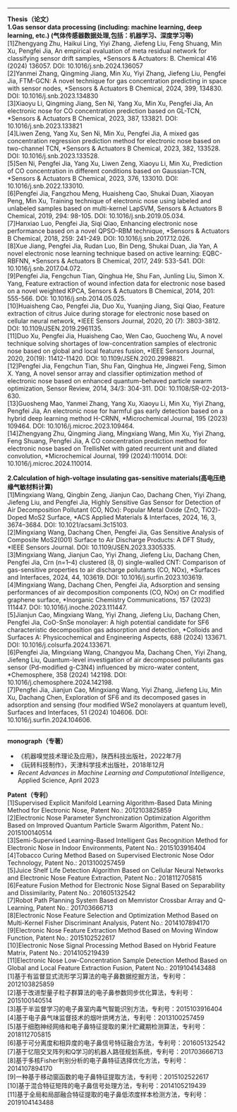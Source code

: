 ---
**Thesis（论文）**  
**1.Gas sensor data processing (including: machine learning, deep learning, etc.) (气体传感器数据处理,包括：机器学习、深度学习等)**  
[1]Zhengyang Zhu, Haikui Ling, Yiyi Zhang, Jiefeng Liu, Feng Shuang, Min Xu, Pengfei Jia, An empirical evaluation of meta residual network for classifying sensor drift samples, *Sensors & Actuators: B. Chemical 416 (2024) 136057. DOI: 10.1016/j.snb.2024.136057  
[2]Yanmei Zhang, Qingming Jiang, Min Xu, Yiyi Zhang, Jiefeng Liu, Pengfei Jia, FTM-GCN: A novel technique for gas concentration predicting in space with sensor nodes, *Sensors & Actuators B Chemical, 2024, 399, 134830. DOI: 10.1016/j.snb.2023.134830  
[3]Xiaoyu Li, Qingming Jiang, Sen Ni, Yang Xu, Min Xu, Pengfei Jia, An electronic nose for CO concentration prediction based on GL-TCN, *Sensors & Actuators B Chemical, 2023, 387, 133821. DOI: 10.1016/j.snb.2023.133821  
[4]Liwen Zeng, Yang Xu, Sen Ni, Min Xu, Pengfei Jia, A mixed gas concentration regression prediction method for electronic nose based on two-channel TCN, *Sensors & Actuators B Chemical, 2023, 382, 133528. DOI: 10.1016/j.snb.2023.133528.  
[5]Sen Ni, Pengfei Jia, Yang Xu, Liwen Zeng, Xiaoyu Li, Min Xu, Prediction of CO concentration in different conditions based on Gaussian-TCN, *Sensors & Actuators B Chemical, 2023, 376, 133010. DOI: 10.1016/j.snb.2022.133010.  
[6]Pengfei Jia, Fangzhou Meng, Huaisheng Cao, Shukai Duan, Xiaoyan Peng, Min Xu, Training technique of electronic nose using labeled and unlabeled samples based on multi-kernel LapSVM, Sensors & Actuators B Chemical, 2019, 294: 98-105. DOI: 10.1016/j.snb.2019.05.034.  
[7]Hanxiao Luo, Pengfei Jia, Siqi Qiao, Enhancing electronic nose performance based on a novel QPSO-RBM technique, *Sensors & Actuators B Chemical, 2018, 259: 241-249. DOI: 10.1016/j.snb.2017.12.026.  
[8]Xue Jiang, Pengfei Jia, Rudan Luo, Bin Deng, Shukai Duan, Jia Yan, A novel electronic nose learning technique based on active learning: EQBC-RBFNN, *Sensors & Actuators B Chemical, 2017, 249: 533-541. DOI: 10.1016/j.snb.2017.04.072.  
[9]Pengfei Jia, Fengchun Tian, Qinghua He, Shu Fan, Junling Liu, Simon X. Yang, Feature extraction of wound infection data for electronic nose based on a novel weighted KPCA, Sensors & Actuators B Chemical, 2014, 201: 555-566. DOI: 10.1016/j.snb.2014.05.025.  
[10]Huaisheng Cao, Pengfei Jia, Duo Xu, Yuanjing Jiang, Siqi Qiao, Feature extraction of citrus Juice during storage for electronic nose based on cellular neural network, *IEEE Sensors Journal, 2020, 20 (7): 3803-3812. DOI: 10.1109/JSEN.2019.2961135.  
[11]Duo Xu, Pengfei Jia, Huaisheng Cao, Wen Cao, Guocheng Wu, A novel technique solving shortages of low-concentration samples of electronic nose based on global and local features fusion, *IEEE Sensors Journal, 2020, 20(19): 11412-11420. DOI: 10.1109/JSEN.2020.2998821.  
[12]Pengfei Jia, Fengchun Tian, Shu Fan, Qinghua He, Jingwei Feng, Simon X. Yang, A novel sensor array and classifier optimization method of electronic nose based on enhanced quantum-behaved particle swarm optimization, Sensor Review, 2014, 34/3: 304-311. DOI: 10.1108/SR-02-2013-630.  
[13]Guosheng Mao, Yanmei Zhang, Yang Xu, Xiaoyu Li, Min Xu, Yiyi Zhang, Pengfei Jia, An electronic nose for harmful gas early detection based on a hybrid deep learning method H-CRNN, *Microchemical Journal, 195 (2023) 109464. DOI: 10.1016/j.microc.2023.109464.  
[14]Zhengyang Zhu, Qingming Jiang, Mingxiang Wang, Min Xu, Yiyi Zhang, Feng Shuang, Pengfei Jia, A CO concentration prediction method for electronic nose based on TrellisNet with gated recurrent unit and dilated convolution, *Microchemical Journal, 199 (2024):110014. DOI: 10.1016/j.microc.2024.110014.  

**2.Calculation of high-voltage insulating gas-sensitive materials(高电压绝缘气敏材料计算)**  
[1]Mingxiang Wang, Qingbin Zeng, Jianjun Cao, Dachang Chen, Yiyi Zhang, Jiefeng Liu, and Pengfei Jia, Highly Sensitive Gas Sensor for Detection of Air Decomposition Pollutant (CO, NOx): Popular Metal Oxide (ZnO, TiO2)-Doped MoS2 Surface, *ACS Applied Materials & Interfaces, 2024, 16, 3, 3674–3684. DOI: 10.1021/acsami.3c15103.  
[2]Mingxiang Wang, Dachang Chen, Pengfei Jia, Gas Sensitive Analysis of Composite MoS2(001) Surface to Air Discharge Products: A DFT Study, *IEEE Sensors Journal. DOI: 10.1109/JSEN.2023.3305335.  
[3]Mingxiang Wang, Jianjun Cao, Yiyi Zhang, Jiefeng Liu, Dachang Chen, Pengfei Jia, Crn (n=1–4) clustered (8, 0) single-walled CNT: Comparison of gas-sensitive properties to air discharge pollutants (CO, NOx), *Surfaces and Interfaces, 2024, 44, 103619. DOI: 10.1016/j.surfin.2023.103619.  
[4]Mingxiang Wang, Dachang Chen, Pengfei Jia, Adsorption and sensing performances of air decomposition components (CO, NOx) on Cr modified graphene surface, *Inorganic Chemistry Communications, 157 (2023) 111447. DOI: 10.1016/j.inoche.2023.111447.  
[5]Jianjun Cao, Mingxiang Wang, Yiyi Zhang, Jiefeng Liu, Dachang Chen, Pengfei Jia, CoO-SnSe monolayer: A high potential candidate for SF6 characteristic decomposition gas adsorption and detection, *Colloids and Surfaces A: Physicochemical and Engineering Aspects, 688 (2024) 133671. DOI: 10.1016/j.colsurfa.2024.133671.  
[6]Pengfei Jia, Mingxiang Wang, Changyou Ma, Dachang Chen, Yiyi Zhang, Jiefeng Liu, Quantum-level investigation of air decomposed pollutants gas sensor (Pd-modified g-C3N4) influenced by micro-water content, *Chemosphere, 358 (2024) 142198. DOI: 10.1016/j.chemosphere.2024.142198.  
[7]Pengfei Jia, Jianjun Cao, Mingxiang Wang, Yiyi Zhang, Jiefeng Liu, Min Xu, Dachang Chen, Exploration of SF6 and its decomposed gases in adsorption and sensing (four modified WSe2 monolayers at quantum level), Surfaces and Interfaces, 51 (2024) 104606. DOI: 10.1016/j.surfin.2024.104606.  

------
**monograph（专著）**  
- 《机器嗅觉技术理论及应用》，陕西科技出版社，2022年7月  
- 《玩转科技制作》，天津科学技术出版社，2018年12月   
- *Recent Advances in Machine Learning and Computational Intelligence*, Applied Science, April 2023  

**Patent（专利）**  
[1]Supervised Explicit Manifold Learning Algorithm-Based Data Mining Method for Electronic Nose, Patent No.: 2012103825859  
[2]Electronic Nose Parameter Synchronization Optimization Algorithm Based on Improved Quantum Particle Swarm Algorithm, Patent No.: 2015100140514  
[3]Semi-Supervised Learning-Based Intelligent Gas Recognition Method for Electronic Nose in Indoor Environments, Patent No.: 2015103916404  
[4]Tobacco Curing Method Based on Supervised Electronic Nose Odor Technology, Patent No.: 2013100257459  
[5]Juice Shelf Life Detection Algorithm Based on Cellular Neural Networks and Electronic Nose Feature Extraction, Patent No.: 2018112705815  
[6]Feature Fusion Method for Electronic Nose Signal Based on Separability and Dissimilarity, Patent No.: 201605132542  
[7]Robot Path Planning System Based on Memristor Crossbar Array and Q-Learning, Patent No.: 201703666713  
[8]Electronic Nose Feature Selection and Optimization Method Based on Multi-Kernel Fisher Discriminant Analysis, Patent No.: 2014107894170  
[9]Electronic Nose Feature Extraction Method Based on Moving Window Function, Patent No.: 2015102522617  
[10]Electronic Nose Signal Processing Method Based on Hybrid Feature Matrix, Patent No.: 2014105219439  
[11]Electronic Nose Low-Concentration Sample Detection Method Based on Global and Local Feature Extraction Fusion, Patent No.: 2019104143488  
[1]基于有监督显式流形学习算法的电子鼻数据挖掘方法，专利号：2012103825859  
[2]基于改进型量子粒子群算法的电子鼻参数同步优化算法，专利号：2015100140514  
[3]基于半监督学习的电子鼻室内毒气智能识别方法，专利号：2015103916404  
[4]基于电子鼻气味监督技术的烟叶烘烤方法，专利号：2013100257459  
[5]基于细胞神经网络和电子鼻特征提取的果汁贮藏期检测算法，专利号：2018112705815  
[6]基于可分离度和相异度的电子鼻信号特征融合方法，专利号：201605132542  
[7]基于忆阻交叉阵列和Q学习的机器人路径规划系统，专利号：201703666713  
[8]基于多核Fisher判别分析的电子鼻特征选择优化方法，专利号：2014107894170  
[9]一种基于移动窗函数的电子鼻特征提取方法，专利号：2015102522617  
[10]基于混合特征矩阵的电子鼻信号处理方法，专利号：2014105219439  
[11]基于全局和局部融合特征提取的电子鼻低浓度样本检测方法，专利号：2019104143488  
